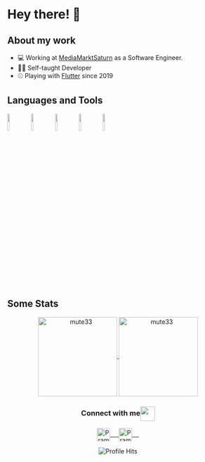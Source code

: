 # Hey there! 👋 

## About my work

- 💻 Working at [MediaMarktSaturn](https://www.mediamarktsaturn.com/) as a Software Engineer.
- 👨‍🎓 Self-taught Developer
- ⚾ Playing with [Flutter](https://flutter.dev) since 2019 

## Languages and Tools

<p>
  <code><img width="10%" src="https://www.vectorlogo.zone/logos/dartlang/dartlang-ar21.svg"></code>
  <code><img width="10%" src="https://www.vectorlogo.zone/logos/flutterio/flutterio-ar21.svg"></code>
  <code><img width="10%" src="https://www.vectorlogo.zone/logos/python/python-horizontal.svg"></code>
  <code><img width="10%" src="https://www.vectorlogo.zone/logos/firebase/firebase-ar21.svg"></code>
  <code><img width="10%" src="https://www.vectorlogo.zone/logos/circleci/circleci-ar21.svg"></code>
</p>

## Some Stats

<p align="center">
<a href="https://github.com/mute33">
  <img height="180em" align="center" src="https://github-readme-stats.vercel.app/api?username=mute33&show_icons=true&locale=en&theme=algolia&include_all_commits=true&count_private=true" alt="mute33"/>
  <img height="180em" align="center" src="https://github-readme-stats.vercel.app/api/top-langs?username=mute33&show_icons=true&locale=en&layout=compact&langs_count=8&theme=algolia" alt="mute33"/>
</a>
</p>

<div align="center">
  <h3 align="center">Connect with me<img align="center" src="https://github.com/rajput2107/rajput2107/blob/master/Assets/Rocket.gif" height="33px" /></h3> 
</div>
<p align="center">
 <a href="https://www.linkedin.com/in/murat-tekin-890/" target=”_blank”>
  <img align="center" alt="Pramod's LinkedIn" width="30px" src="https://www.vectorlogo.zone/logos/linkedin/linkedin-icon.svg" /> &nbsp; &nbsp;
 </a>
 <a href="https://twitter.com/iamMurat4real" target=”_blank”>
  <img align="center" alt="Pramod's Twitter" width="30px" src="https://www.vectorlogo.zone/logos/twitter/twitter-official.svg" /> &nbsp; &nbsp;
 </a>
</p>

<p align="center"><img alt="Profile Hits" src="https://hits.seeyoufarm.com/api/count/incr/badge.svg?url=https%3A%2F%2Fgithub.com%2MuTe33%2F" /></p>
